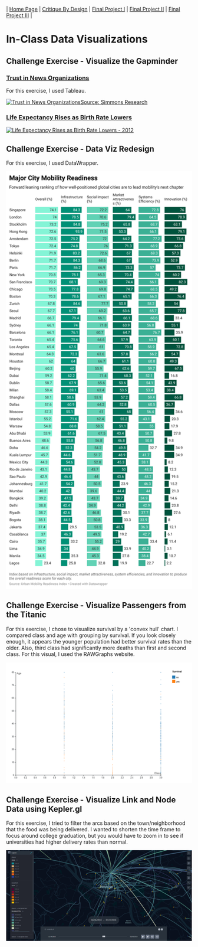 | [Home Page](https://lmboos.github.io/boos-dataviz-portfolio/) | [Critique By Design](critique-by-design.md) | [Final Project I](final-project-part-one.md) | [Final Project II](final-project-part-two.md) | [Final Project III](final-project-part-three.md) |

# In-Class Data Visualizations

## Challenge Exercise - Visualize the Gapminder
### <a href = "https://public.tableau.com/views/NewsMedia/PackedBubbles?:language=en-US&publish=yes&:sid=&:redirect=auth&:display_count=n&:origin=viz_share_link" target="_blank">Trust in News Organizations</a>
For this exercise, I used Tableau.

<div class='tableauPlaceholder' id='viz1738025359933' style='position: relative'>
  <noscript><a href='#'>
    <img alt='Trust in News OrganizationsSource: Simmons Research ' src='https:&#47;&#47;public.tableau.com&#47;static&#47;images&#47;Ne&#47;NewsMedia&#47;PackedBubbles&#47;1_rss.png' 
      style='border: none' />
  </a>
  </noscript>
  <object class='tableauViz'  style='display:none;'>
    <param name='host_url' value='https%3A%2F%2Fpublic.tableau.com%2F' /> 
    <param name='embed_code_version' value='3' /> 
    <param name='site_root' value='' />
    <param name='name' value='NewsMedia&#47;PackedBubbles' />
    <param name='tabs' value='no' />
    <param name='toolbar' value='yes' />
    <param name='static_image' value='https:&#47;&#47;public.tableau.com&#47;static&#47;images&#47;Ne&#47;NewsMedia&#47;PackedBubbles&#47;1.png' /> 
    <param name='animate_transition' value='yes' />
    <param name='display_static_image' value='yes' />
    <param name='display_spinner' value='yes' />
    <param name='display_overlay' value='yes' />
    <param name='display_count' value='yes' />
    <param name='language' value='en-US' />
    <param name='filter' value='publish=yes' />
  </object>
</div>                

<script type='text/javascript'>                    
  var divElement = document.getElementById('viz1738025359933');                    
  var vizElement = divElement.getElementsByTagName('object')[0];                    
  vizElement.style.width='100%';vizElement.style.height=(divElement.offsetWidth*0.75)+'px';                    
  var scriptElement = document.createElement('script');                    
  scriptElement.src = 'https://public.tableau.com/javascripts/api/viz_v1.js';                    
  vizElement.parentNode.insertBefore(scriptElement, vizElement);                
</script>

### <a href = "https://public.tableau.com/shared/GJF3C5TC4?:display_count=n&:origin=viz_share_link">Life Expectancy Rises as Birth Rate Lowers</a>

<div class='tableauPlaceholder' id='viz1738025801904' style='position: relative'>
  <noscript><a href='#'>
    <img alt='Life Expectancy Rises as Birth Rate Lowers - 2012 ' src='https:&#47;&#47;public.tableau.com&#47;static&#47;images&#47;GJ&#47;GJF3C5TC4&#47;1_rss.png' 
      style='border: none' />
  </a>
  </noscript>
  <object class='tableauViz'  style='display:none;'>
    <param name='host_url' value='https%3A%2F%2Fpublic.tableau.com%2F' /> 
    <param name='embed_code_version' value='3' /> 
    <param name='path' value='shared&#47;GJF3C5TC4' /> 
    <param name='toolbar' value='yes' />
    <param name='static_image' value='https:&#47;&#47;public.tableau.com&#47;static&#47;images&#47;GJ&#47;GJF3C5TC4&#47;1.png' /> 
    <param name='animate_transition' value='yes' />
    <param name='display_static_image' value='yes' />
    <param name='display_spinner' value='yes' />
    <param name='display_overlay' value='yes' />
    <param name='display_count' value='yes' />
    <param name='language' value='en-US' />
  </object>
</div>                

<script type='text/javascript'>                    
  var divElement = document.getElementById('viz1738025801904');                    
  var vizElement = divElement.getElementsByTagName('object')[0];                    
  vizElement.style.width='100%';vizElement.style.height=(divElement.offsetWidth*0.75)+'px';                    
  var scriptElement = document.createElement('script');                    
  scriptElement.src = 'https://public.tableau.com/javascripts/api/viz_v1.js';                    
  vizElement.parentNode.insertBefore(scriptElement, vizElement);                
</script>

## Challenge Exercise - Data Viz Redesign
For this exercise, I used DataWrapper.

<div align="center">
  <img src = "Urban Mobility Challenge.png" width = "600"/>
</div>

## Challenge Exercise - Visualize Passengers from the Titanic
For this exercise, I chose to visualize survival by a 'convex hull' chart. I compared class and age with grouping by survival. If you look closely enough, it appears the younger population had better survival rates than the older. Also, third class had significantly more deaths than first and second class. For this visual, I used the RAWGraphs website.

<div align="center">
  <img src="Titanic Survival.png" width= "600"/>
</div>

## Challenge Exercise - Visualize Link and Node Data using Kepler.gl
For this exercise, I tried to filter the arcs based on the town/neighborhood that the food was being delivered. I wanted to shorten the time frame to focus around college graduation, but you would have to zoom in to see if universities had higher delivery rates than normal. 

<div align="center">
  <img src="412 Food Rescue Visualization - Kepler.png" width= "600"/>
</div>
